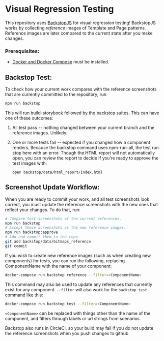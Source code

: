 Visual Regression Testing
=========================

This repository uses [BackstopJS](https://garris.github.io/BackstopJS/) for visual regression testing! BackstopJS works by collecting *reference* images of Template and Page patterns.  Reference images are later compared to the current state after you make changes.

### Prerequisites:

* [Docker and Docker Compose](https://www.docker.com/community-edition#/download) must be installed.

## Backstop Test:

To check how your current work compares with the reference screenshots that are currently committed to the repository, run:

```bash
npm run backstop
```

This will run build-storybook followed by the backstop suites. This can have one of these outcomes:

1. All test pass -- nothing changed between your current branch and the reference images. Unlikely.
1. One or more tests fail -- expected if you changed how a component renders. Because the backstop command uses npm-run-all, the test run stop here with an error. Though the HTML report will not automatically open, you can review the report to decide if you're ready to approve the test images with:

   `open backstop/data/html_report/index.html`

## Screenshot Update Workflow:
When you are ready to commit your work, and all test screenshots look correct, you must update the reference screenshots with the new ones that reflect your changes.  To do that, run:

```bash
# Compare test screenshots of the current references.
npm run backstop
# Accept these screenshots as the new reference images.
npm run backstop:approve
# Add and commit them to the repo.
git add backstop/data/bitmaps_reference
git commit
```

If you wish to create new reference images (such as when creating new components) for tests, you can run the following, replacing ComponentName with the name of your component:
```bash
docker-compose run backstop reference --filter=<ComponentName>
```
This command may also be used to update any references that currently exist for any component. `--filter` will also work for the `backstop test` command like this: 
```bash
docker-compose run backstop test --filter=<ComponentName>
```
`<ComponentName>` can be replaced with things other than the name of the component, and filters through labels or url strings from scenarios.

Backstop also runs in CircleCI, so your build may fail if you do not update the reference screenshots when you push changes to github.
